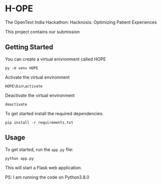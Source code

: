 # H-OPE
The OpenText India Hackathon: Hacknosis: Optimizing Patient Experiences

This project contains our submission

## Getting Started
You can create a virtual enivronment called HOPE
   ```
py -m venv HOPE
   ```

Activate the virtual environment
   ```
HOPE\bin\activate
   ```
Deactivate the virtual environment
   ```
deactivate
   ```
To get started install the required dependencies:

   ```
   pip install -r requirements.txt
   ```

## Usage

To get started, run the `app.py` file:

```
python app.py
```

This will start a Flask web application.

PS: I am running the code on Python3.8.0
